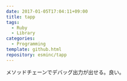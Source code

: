 ```yaml
---
date: 2017-01-05T17:04:11+09:00
title: tapp
tags:
  - Ruby
  - Library
categories:
  - Programming
template: github.html
repository: esminc/tapp
---
```

メソッドチェーンでデバッグ出力が出せる。良い。
